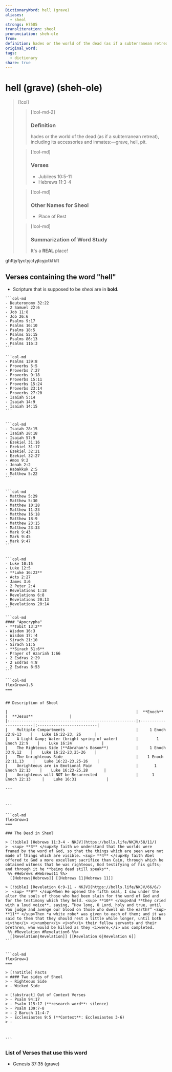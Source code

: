 ```yaml
---
DictionaryWord: hell (grave)
aliases:
  - sheol
strongs: H7585
transliteration: sheol
pronunciation: sheh-ole
from: 
definition: hades or the world of the dead (as if a subterranean retreat), including its accessories and inmates:—grave, hell, pit.
original_word: 
tags:
  - dictionary
share: true
---
```




# hell (grave) (sheh-ole)



> [!col]
>
>> [!col-md-2]
>> ### Definition
>> hades or the world of the dead (as if a subterranean retreat), including its accessories and inmates:—grave, hell, pit.
>
>
>> [!col-md]
>> ### Verses
>> - Jubilees 10:5-11
>> - Hebrews 11:3-4
>
>> [!col-md]
>> ### Other Names for Sheol
>> - Place of Rest
>
>> [!col-md]
>> ### Summarization of Word Study
>> It's a **REAL** place!
>







ghftjyfjyctyjctyjtcyjctkfkft
>

## Verses containing the word "hell"
- Scripture that is supposed to be *sheol* are in **bold**.

````col
```col-md
- Deuteronomy 32:22
- 2 Samuel 22:6 
- Job 11:8
- Job 26:6 
- Psalms 9:17
- Psalms 16:10
- Psalms 18:5 
- Psalms 55:15 
- Psalms 86:13
- Psalms 116:3
```

```col-md                                                                                  
- Psalms 139:8 
- Proverbs 5:5 
- Proverbs 7:27
- Proverbs 9:18 
- Proverbs 15:11 
- Proverbs 15:24
- Proverbs 23:14
- Proverbs 27:20
- Isaiah 5:14
- Isaiah 14:9 
- Isaiah 14:15
```


```col-md
- Isaiah 28:15
- Isaiah 28:18
- Isaiah 57:9
- Ezekiel 31:16
- Ezekiel 31:17
- Ezekiel 32:21
- Ezekiel 32:27
- Amos 9:2
- Jonah 2:2
- Habakkuk 2:5
- Matthew 5:22
```


```col-md
- Matthew 5:29
- Matthew 5:30
- Matthew 10:28
- Matthew 11:23 
- Matthew 16:18 
- Matthew 18:9
- Matthew 23:15 
- Matthew 23:33
- Mark 9:43
- Mark 9:45 
- Mark 9:47
```


```col-md
- Luke 10:15
- Luke 12:5
- **Luke 16:23**
- Acts 2:27
- James 3:6
- 2 Peter 2:4
- Revelations 1:18
- Revelations 6:8
- Revelations 20:13
- Revelations 20:14
```

```col-md
#### "Apocrypha"
- **Tobit 13:2** 
- Wisdom 16:3 
- Wisdom 17:!4
- Sirach 21:10 
- Sirach 51:5 
- **Sirach 51:6** 
- Prayer of Azariah 1:66 
- 2 Esdras 2:29
- 2 Esdras 4:8 
- 2 Esdras 8:53 
```

````


````col
```col-md
flexGrow=1.5
===


## Description of Sheol

|                                                        |  **Enoch**             |  **Jesus**                |
|:-------------------------------------------------------|:-----------------------|:--------------------------|
|    Multiple Compartments                               |     1 Enoch 22:8-13    |    Luke 16:22-23, 26      |
|    A Light &amp; Water (bright spring of water)        |        1 Enoch 22:9    |    Luke 16:24             |
|    The Righteous Side (**Abraham's Bosom**)            |     1 Enoch 33:9,12    |    Luke 16:22-23,25-26    |
|    The Unrighteous Side                                |    1 Enoch 22:11,13    |    Luke 16:22-23,25-26    |
|    Unrighteous are in Emotional Pain                   |       1 Enoch 22:13    |    Luke 16:23-25,28       |
|    Unrighteous will NOT be Resurrected                 |      1 Enoch 22:13     |    Luke 16:31             |  

---



```

```col-md
flexGrow=1
===

### The Dead in Sheol

> [!bible] [Hebrews 11:3-4 - NKJV](https://bolls.life/NKJV/58/11/)
>  <sup> **3** </sup>By faith we understand that the worlds were framed by the word of God, so that the things which are seen were not made of things which are visible. <sup> **4** </sup>By faith Abel offered to God a more excellent sacrifice than Cain, through which he obtained witness that he was righteous, God testifying of his gifts; and through it he **being dead still speaks**.
 %% #Hebrews #Hebrews11 %%>
  [[Hebrews|Hebrews]] [[Hebrews 11|Hebrews 11]]

> [!bible] [Revelation 6:9-11 - NKJV](https://bolls.life/NKJV/66/6/)
>  <sup> **9** </sup>When He opened the fifth seal, I saw under the altar the souls of those who had been slain for the word of God and for the testimony which they held. <sup> **10** </sup>And **they cried with a loud voice**, saying, “How long, O Lord, holy and true, until You judge and avenge our blood on those who dwell on the earth?” <sup> **11** </sup>Then *a white robe* was given to each of them; and it was said to them that they should rest a little while longer, until both <i>the</i> <i>number</i> <i>of</i> their fellow servants and their brethren, who would be killed as they <i>were,</i> was completed.
 %% #Revelation #Revelation6 %%>
  [[Revelation|Revelation]] [[Revelation 6|Revelation 6]]
```


```col-md
flexGrow=1
===

> [!notitle] Facts
> #### Two sides of Sheol
> - Righteous Side
> - Wicked Side

> [!abstract] Out of Context Verses
> - Psalm 94:17
> - Psalm 115:17 (**research word**: silence)
> - Psalm 139:7-8
> - 2 Baruch 11:4-7
> - Ecclesiastes 9:5 (**Context**: Ecclesiastes 3-6)
> - 



```

````






### List of Verses that use this word
- Genesis 37:35 (grave)
